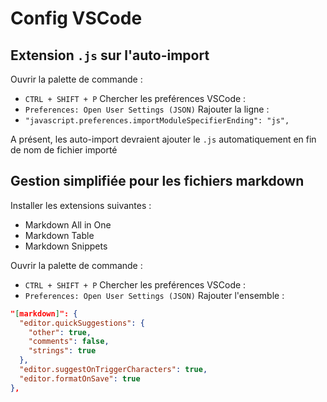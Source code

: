 # Config VSCode 

## Extension `.js` sur l'auto-import

Ouvrir la palette de commande : 
- `CTRL + SHIFT + P`
Chercher les preférences VSCode :
- `Preferences: Open User Settings (JSON)`
Rajouter la ligne :
- `"javascript.preferences.importModuleSpecifierEnding": "js",`

A présent, les auto-import devraient ajouter le `.js` automatiquement en fin de nom de fichier importé

## Gestion simplifiée pour les fichiers markdown

Installer les extensions suivantes :

- Markdown All in One
- Markdown Table
- Markdown Snippets

Ouvrir la palette de commande : 
- `CTRL + SHIFT + P`
Chercher les preférences VSCode :
- `Preferences: Open User Settings (JSON)`
Rajouter l'ensemble :
```json
"[markdown]": {
  "editor.quickSuggestions": {
    "other": true,
    "comments": false,
    "strings": true
  },
  "editor.suggestOnTriggerCharacters": true,
  "editor.formatOnSave": true
},
```

